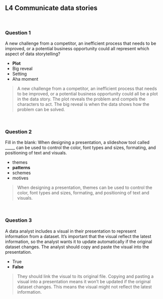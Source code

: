 ## L4 Communicate data stories

&nbsp;

### Question 1

A new challenge from a competitor, an inefficient process that needs to be improved, or a potential business opportunity could all represent which aspect of data storytelling?

* **Plot** 
* Big reveal
* Setting
* Aha moment

> A new challenge from a competitor, an inefficient process that needs to be improved, or a potential business opportunity could all be a plot in the data story. The plot reveals the problem and compels the characters to act. The big reveal is when the data shows how the problem can be solved. 

&nbsp;

### Question 2

Fill in the blank: When designing a presentation, a slideshow tool called _____ can be used to control the color, font types and sizes, formating, and positioning of text and visuals. 

* themes
* **patterns**
* schemes
* motives

> When designing a presentation, themes can be used to control the color, font types and sizes, formating, and positioning of text and visuals. 

&nbsp;

### Question 3

A data analyst includes a visual in their presentation to represent information from a dataset. It’s important that the visual reflect the latest information, so the analyst wants it to update automatically if the original dataset changes. The analyst should copy and paste the visual into the presentation.

* True
* **False**

> They should link the visual to its original file. Copying and pasting a visual into a presentation means it won’t be updated if the original dataset changes. This means the visual might not reflect the latest information.